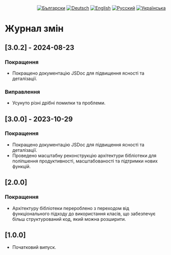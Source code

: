 <div id="locales" align="right">
  <a href="../bg/CHANGELOG.md"><img src="https://img.shields.io/badge/BG-grey?style=flat" alt="Български"></a>
  <a href="../de/CHANGELOG.md"><img src="https://img.shields.io/badge/DE-grey?style=flat" alt="Deutsch"></a>
  <a href="../en/CHANGELOG.md"><img src="https://img.shields.io/badge/EN-grey?style=flat" alt="English"></a>
  <a href="../ru/CHANGELOG.md"><img src="https://img.shields.io/badge/RU-grey?style=flat" alt="Русский"></a>
  <a href="../uk/CHANGELOG.md"><img src="https://img.shields.io/badge/UK-blue?style=flat" alt="Українська"></a>
</div>


# Журнал змін


## [3.0.2] - 2024-08-23

### Покращення
* Покращено документацію JSDoc для підвищення ясності та деталізації.

### Виправлення
* Усунуто різні дрібні помилки та проблеми.


## [3.0.0] - 2023-10-29

### Покращення
* Покращено документацію JSDoc для підвищення ясності та деталізації.
* Проведено масштабну реконструкцію архітектури бібліотеки для поліпшення продуктивності, масштабованості та підтримки нових функцій.


## [2.0.0]

### Покращення
* Архітектуру бібліотеки перероблено з переходом від функціонального підходу до використання класів, що забезпечує більш структурований код, який можна розширити.


## [1.0.0]

* Початковий випуск.